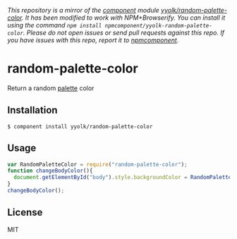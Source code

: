 *This repository is a mirror of the [component](http://component.io) module [yyolk/random-palette-color](http://github.com/yyolk/random-palette-color). It has been modified to work with NPM+Browserify. You can install it using the command `npm install npmcomponent/yyolk-random-palette-color`. Please do not open issues or send pull requests against this repo. If you have issues with this repo, report it to [npmcomponent](https://github.com/airportyh/npmcomponent).*
# random-palette-color

  Return a random [palette](https://github.com/enricomarino/palette) color

## Installation

    $ component install yyolk/random-palette-color

## Usage
```js
var RandomPaletteColor = require("random-palette-color");
function changeBodyColor(){
  document.getElementById("body").style.backgroundColor = RandomPaletteColor();
}
changeBodyColor();
```

## License

  MIT
